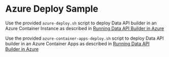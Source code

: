 # Azure Deploy Sample

Use the provided `azure-deploy.sh` script to deploy Data API builder in an Azure Container Instance as described in [Running Data API Builder in Azure](https://learn.microsoft.com/en-us/azure/data-api-builder/running-in-azure)

Use the provided `azure-container-apps-deploy.sh` script to deploy Data API builder in an Azure Container Apps as described in [Running Data API Builder in Azure](https://learn.microsoft.com/en-us/azure/data-api-builder/running-in-azure)
